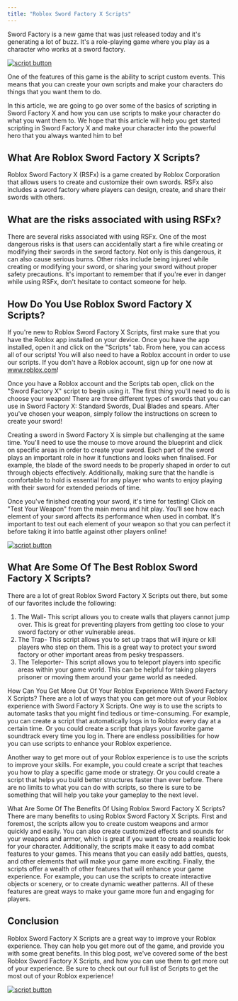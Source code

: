 ```yaml
---
title: "Roblox Sword Factory X Scripts"
---
```


Sword Factory is a new game that was just released today and it's generating a lot of buzz. It's a role-playing game where you play as a character who works at a sword factory.

[![script button](https://github.com/modapks/modapks.github.io/blob/main/button.png?raw=true)](https://modmenu.vip/get-latest-apk)


One of the features of this game is the ability to script custom events. This means that you can create your own scripts and make your characters do things that you want them to do.

In this article, we are going to go over some of the basics of scripting in Sword Factory X and how you can use scripts to make your character do what you want them to. We hope that this article will help you get started scripting in Sword Factory X and make your character into the powerful hero that you always wanted him to be!

## What Are Roblox Sword Factory X Scripts?
Roblox Sword Factory X (RSFx) is a game created by Roblox Corporation that allows users to create and customize their own swords. RSFx also includes a sword factory where players can design, create, and share their swords with others.

## What are the risks associated with using RSFx?

There are several risks associated with using RSFx. One of the most dangerous risks is that users can accidentally start a fire while creating or modifying their swords in the sword factory. Not only is this dangerous, it can also cause serious burns. Other risks include being injured while creating or modifying your sword, or sharing your sword without proper safety precautions. It's important to remember that if you're ever in danger while using RSFx, don't hesitate to contact someone for help.

## How Do You Use Roblox Sword Factory X Scripts?

If you're new to Roblox Sword Factory X Scripts, first make sure that you have the Roblox app installed on your device. Once you have the app installed, open it and click on the "Scripts" tab. From here, you can access all of our scripts! You will also need to have a Roblox account in order to use our scripts. If you don't have a Roblox account, sign up for one now at www.roblox.com!

Once you have a Roblox account and the Scripts tab open, click on the "Sword Factory X" script to begin using it. The first thing you'll need to do is choose your weapon! There are three different types of swords that you can use in Sword Factory X: Standard Swords, Dual Blades and spears. After you've chosen your weapon, simply follow the instructions on screen to create your sword!

Creating a sword in Sword Factory X is simple but challenging at the same time. You'll need to use the mouse to move around the blueprint and click on specific areas in order to create your sword. Each part of the sword plays an important role in how it functions and looks when finalised. For example, the blade of the sword needs to be properly shaped in order to cut through objects effectively. Additionally, making sure that the handle is comfortable to hold is essential for any player who wants to enjoy playing with their sword for extended periods of time.

Once you've finished creating your sword, it's time for testing! Click on "Test Your Weapon" from the main menu and hit play. You'll see how each element of your sword affects its performance when used in combat. It's important to test out each element of your weapon so that you can perfect it before taking it into battle against other players online!

[![script button](https://github.com/modapks/modapks.github.io/blob/main/button.png?raw=true)](https://modmenu.vip/get-latest-apk)

## What Are Some Of The Best Roblox Sword Factory X Scripts?
There are a lot of great Roblox Sword Factory X Scripts out there, but some of our favorites include the following:

1. The Wall- This script allows you to create walls that players cannot jump over. This is great for preventing players from getting too close to your sword factory or other vulnerable areas.
2. The Trap- This script allows you to set up traps that will injure or kill players who step on them. This is a great way to protect your sword factory or other important areas from pesky trespassers.
3. The Teleporter- This script allows you to teleport players into specific areas within your game world. This can be helpful for taking players prisoner or moving them around your game world as needed.

How Can You Get More Out Of Your Roblox Experience With Sword Factory X Scripts?
There are a lot of ways that you can get more out of your Roblox experience with Sword Factory X Scripts. One way is to use the scripts to automate tasks that you might find tedious or time-consuming. For example, you can create a script that automatically logs in to Roblox every day at a certain time. Or you could create a script that plays your favorite game soundtrack every time you log in. There are endless possibilities for how you can use scripts to enhance your Roblox experience.

Another way to get more out of your Roblox experience is to use the scripts to improve your skills. For example, you could create a script that teaches you how to play a specific game mode or strategy. Or you could create a script that helps you build better structures faster than ever before. There are no limits to what you can do with scripts, so there is sure to be something that will help you take your gameplay to the next level.

What Are Some Of The Benefits Of Using Roblox Sword Factory X Scripts?
There are many benefits to using Roblox Sword Factory X Scripts. First and foremost, the scripts allow you to create custom weapons and armor quickly and easily. You can also create customized effects and sounds for your weapons and armor, which is great if you want to create a realistic look for your character. Additionally, the scripts make it easy to add combat features to your games. This means that you can easily add battles, quests, and other elements that will make your game more exciting. Finally, the scripts offer a wealth of other features that will enhance your game experience. For example, you can use the scripts to create interactive objects or scenery, or to create dynamic weather patterns. All of these features are great ways to make your game more fun and engaging for players.

## Conclusion

Roblox Sword Factory X Scripts are a great way to improve your Roblox experience. They can help you get more out of the game, and provide you with some great benefits. In this blog post, we've covered some of the best Roblox Sword Factory X Scripts, and how you can use them to get more out of your experience. Be sure to check out our full list of Scripts to get the most out of your Roblox experience!

[![script button](https://github.com/modapks/modapks.github.io/blob/main/button.png?raw=true)](https://modmenu.vip/get-latest-apk)